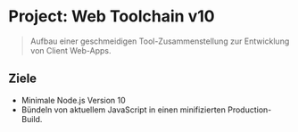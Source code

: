 # Project: Web Toolchain v10

> Aufbau einer geschmeidigen Tool-Zusammenstellung zur Entwicklung von Client Web-Apps.

## Ziele

- Minimale Node.js Version 10
- Bündeln von aktuellem JavaScript in einen minifizierten Production-Build.
